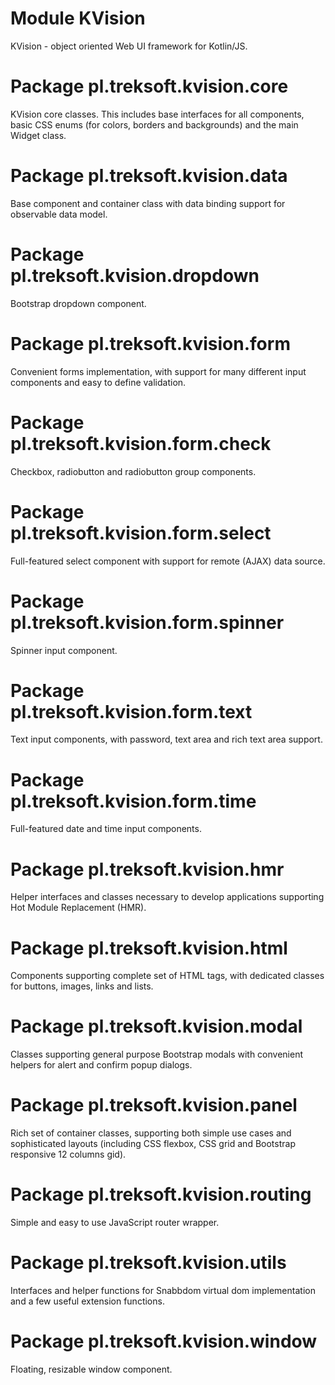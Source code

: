 # Module KVision

KVision - object oriented Web UI framework for Kotlin/JS.

# Package pl.treksoft.kvision.core

KVision core classes. This includes base interfaces for all components, basic CSS enums (for colors, borders
and backgrounds) and the main Widget class.

# Package pl.treksoft.kvision.data

Base component and container class with data binding support for observable data model.

# Package pl.treksoft.kvision.dropdown

Bootstrap dropdown component.

# Package pl.treksoft.kvision.form

Convenient forms implementation, with support for many different input components and easy to define
validation.

# Package pl.treksoft.kvision.form.check

Checkbox, radiobutton and radiobutton group components.

# Package pl.treksoft.kvision.form.select

Full-featured select component with support for remote (AJAX) data source.

# Package pl.treksoft.kvision.form.spinner

Spinner input component.

# Package pl.treksoft.kvision.form.text

Text input components, with password, text area and rich text area support.

# Package pl.treksoft.kvision.form.time

Full-featured date and time input components.

# Package pl.treksoft.kvision.hmr

Helper interfaces and classes necessary to develop applications supporting Hot Module Replacement (HMR).

# Package pl.treksoft.kvision.html

Components supporting complete set of HTML tags, with dedicated classes for buttons, images, links and lists.

# Package pl.treksoft.kvision.modal

Classes supporting general purpose Bootstrap modals with convenient helpers for alert and confirm popup dialogs.

# Package pl.treksoft.kvision.panel

Rich set of container classes, supporting both simple use cases and sophisticated layouts (including CSS flexbox,
CSS grid and Bootstrap responsive 12 columns gid).

# Package pl.treksoft.kvision.routing

Simple and easy to use JavaScript router wrapper.

# Package pl.treksoft.kvision.utils

Interfaces and helper functions for Snabbdom virtual dom implementation and a few useful extension functions.

# Package pl.treksoft.kvision.window

Floating, resizable window component.
